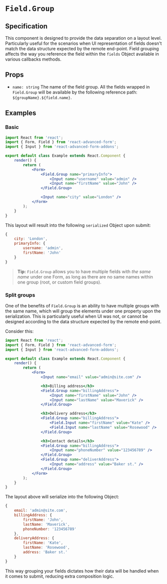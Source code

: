 # `Field.Group`

## Specification

This component is designed to provide the data separation on a layout level. Particularly useful for the scenarios when UI representation of fields doesn't match the data structure expected by the remote end-point. Field grouping affects the way you reference the field within the `fields` Object available in various callbacks methods.

## Props

* `name: string` The name of the field group. All the fields wrapped in `Field.Group` will be available by the following reference path: `${groupName}.${field.name}`.

## Examples

### Basic

```jsx
import React from 'react';
import { Form, Field } from 'react-advanced-form';
import { Input } from 'react-advanced-form-addons';

export default class Example extends React.Component {
    render() {
        return (
            <Form>
                <Field.Group name="primaryInfo">
                    <Input name="username" value="admin" />
                    <Input name="firstName" value="John" />
                </Field.Group>

                <Input name="city" value="London" />
            </Form>
        );
    }
}
```

This layout will result into the following `serialized` Object upon submit:

```js
{
    city: 'London',
    primaryInfo: {
        username: 'admin',
        firstName: 'John'
    }
}
```

> **Tip:** `Field.Group` allows you to have multiple fields with _the same name_ under one Form, as long as there are no same names within one group (root, or custom field groups).

### Split groups

One of the benefits of `Field.Group` is an ability to have multiple groups with the same name, which will group the elements under one property upon the serialization. This is particularly useful when UI was not, or cannot be designed according to the data structure expected by the remote end-point.

Consider this:

```jsx
import React from 'react';
import { Form, Field } from 'react-advanced-form';
import { Input } from 'react-advanced-form-addons';

export default class Example extends React.Component {
    render() {
        return (
            <Form>
                <Input name="email" value="admin@site.com" />

                <h3>Billing address</h3>
                <Field.Group name="billingAddress">
                    <Input name="firstName" value="John" />
                    <Input name="lastName" value="Maverick" />
                </Field.Group>

                <h3>Delivery address</h3>
                <Field.Group name="billingAddress">
                    <Field.Input name="firstName" value="Kate" />
                    <Field.Input name="lastName" value="Rosewood" />
                </Field.Group>

                <h3>Contact details</h3>
                <Field.Group name="billingAddress">
                    <Input name="phoneNumber" value="123456789" />
                </Field.Group>
                <Field.Group name="deliverAddress">
                    <Input name="address" value="Baker st." />
                </Field.Group>
            </Form>
        );
    }
}
```

The layout above will serialize into the following Object:

```js
{
    email: 'admin@site.com',
    billingAddress: {
        firstName: 'John',
        lastName: 'Maverick',
        phoneNumber: '123456789'
    },
    deliveryAddress: {
        firstName: 'Kate',
        lastName: 'Rosewood',
        address: 'Baker st.'
    }
}
```

This way grouping your fields dictates how their data will be handled when it comes to submit, reducing extra composition logic.
